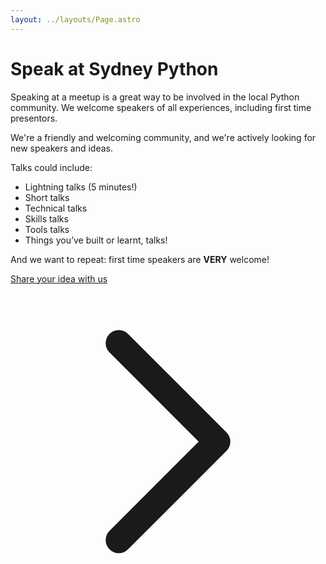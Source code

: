 ```yaml
---
layout: ../layouts/Page.astro
---
```

# Speak at Sydney Python

Speaking at a meetup is a great way to be involved in the local Python community. We welcome speakers of all experiences, including first time presentors.

We're a friendly and welcoming community, and we're actively looking for new speakers and ideas.

Talks could include:

* Lightning talks (5 minutes!)
* Short talks
* Technical talks
* Skills talks
* Tools talks
* Things you’ve built or learnt, talks!

And we want to repeat: first time speakers are **VERY** welcome!

<a href="https://docs.google.com/forms/d/e/1FAIpQLSdIJ7LaXOdJ0gpIXmicBCjZFljoG9NCH_Y_scbdQyrHf3SgTw/viewform?usp=dialog" target="_blank" class=" font-bold inline-flex items-center bg-primary-300 rounded-md px-2 py-1 text-black gap-2.5 hover:underline">
    Share your idea with us
    <svg xmlns="http://www.w3.org/2000/svg" fill="none" viewBox="0 0 24 24" stroke-width="2" stroke="currentColor" class="size-4">
    <path
        stroke-linecap="round"
        stroke-linejoin="round"
        d="m8.25 4.5 7.5 7.5-7.5 7.5"></path>
    </svg>
</a>
